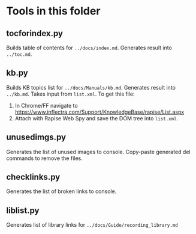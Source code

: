 # Tools in this folder

## tocforindex.py

Builds table of contents for `../docs/index.md`. Generates result into `../toc.md`.

## kb.py

Builds KB topics list for `../docs/Manuals/kb.md`. Generates result into `../kb.md`. Takes input from `list.xml`. To get this file:

1. In Chrome/FF navigate to https://www.inflectra.com/Support/KnowledgeBase/rapise/List.aspx
2. Attach with Rapise Web Spy and save the DOM tree into `list.xml`.

## unusedimgs.py

Generates the list of unused images to console. Copy-paste generated del commands to remove the files.

## checklinks.py

Generates the list of broken links to console.

## liblist.py

Generates list of library links for `../docs/Guide/recording_library.md`
